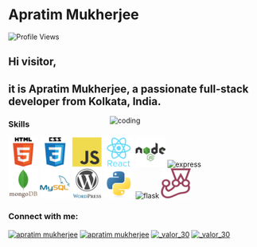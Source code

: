 # Apratim Mukherjee

![Profile Views](https://komarev.com/ghpvc/?username=valor30&label=Profile%20Views&color=blueviolet)

## Hi visitor, 
## it is Apratim Mukherjee, a passionate full-stack developer from Kolkata, India.
<img align="right" alt="coding" width="300" src="https://images.squarespace-cdn.com/content/v1/5769fc401b631bab1addb2ab/1541580611624-TE64QGKRJG8SWAIUS7NS/coding-freak.gif">

### Skills

<p align="left">
 <img src="https://raw.githubusercontent.com/devicons/devicon/master/icons/html5/html5-original-wordmark.svg" alt="html5" width="60" height="60"/>
 <img src="https://raw.githubusercontent.com/devicons/devicon/master/icons/css3/css3-original-wordmark.svg" alt="css3" width="60" height="60"/>
 <img src="https://raw.githubusercontent.com/devicons/devicon/master/icons/javascript/javascript-original.svg" alt="javascript" width="60" height="60"/>
 <img src="https://raw.githubusercontent.com/devicons/devicon/master/icons/react/react-original-wordmark.svg" alt="react" width="60" height="60"/>
 <img src="https://raw.githubusercontent.com/devicons/devicon/master/icons/nodejs/nodejs-original-wordmark.svg" alt="nodejs" width="60" height="60"/>
 <img src="https://vectorified.com/images/express-js-icon-20.png" alt="express" width="60" height="60"/> <br>  
 <img src="https://raw.githubusercontent.com/devicons/devicon/master/icons/mongodb/mongodb-original-wordmark.svg" alt="mongodb" width="60" height="60"/>
 <img src="https://raw.githubusercontent.com/devicons/devicon/master/icons/mysql/mysql-original-wordmark.svg" alt="mysql" width="60" height="60"/>
 <img src="https://raw.githubusercontent.com/devicons/devicon/master/icons/wordpress/wordpress-original.svg" alt="wordpress" width="60" height="60"/>
 <img src="https://raw.githubusercontent.com/devicons/devicon/master/icons/python/python-original.svg" alt="python" width="60" height="60"/>
 <img src="https://www.skillmentors.in/assets/img/courses/flask.png" alt="flask" width="60" height="60"/>
 <img src="https://raw.githubusercontent.com/devicons/devicon/master/icons/jest/jest-plain.svg" alt="jest" width="60" height="60"/>
</p>


<h3 align="left" width="400">Connect with me:</h3>
<p align="left" width="400">
<a href="www.linkedin.com/in/apratim-mukherjee-3ba014204" target="blank"><img align="center" src="https://raw.githubusercontent.com/rahuldkjain/github-profile-readme-generator/master/src/images/icons/Social/linked-in-alt.svg" alt="apratim mukherjee" height="50" width="50" /></a>
<a href="https://www.facebook.com/profile.php?id=100025012216978" target="blank"><img align="center" src="https://raw.githubusercontent.com/rahuldkjain/github-profile-readme-generator/master/src/images/icons/Social/facebook.svg" alt="apratim mukherjee" height="50" width="50" /></a>
<a href="https://www.instagram.com/_valor_30/?hl=en" target="blank"><img align="center" src="https://raw.githubusercontent.com/rahuldkjain/github-profile-readme-generator/master/src/images/icons/Social/instagram.svg" alt="_valor_30" height="50" width="50" /></a>
<a href="https://twitter.com/ApratimMukherj6?fbclid=IwAR05_LkD4IFtVX1yhu1DIFf9y4AAaVWfmKZ15wjvf0lQ5NTuCTme2ypEsUc" target="blank"><img align="center" src="https://raw.githubusercontent.com/rahuldkjain/github-profile-readme-generator/master/src/images/icons/Social/twitter.svg" alt="_valor_30" height="50" width="50" /></a>



 
        

